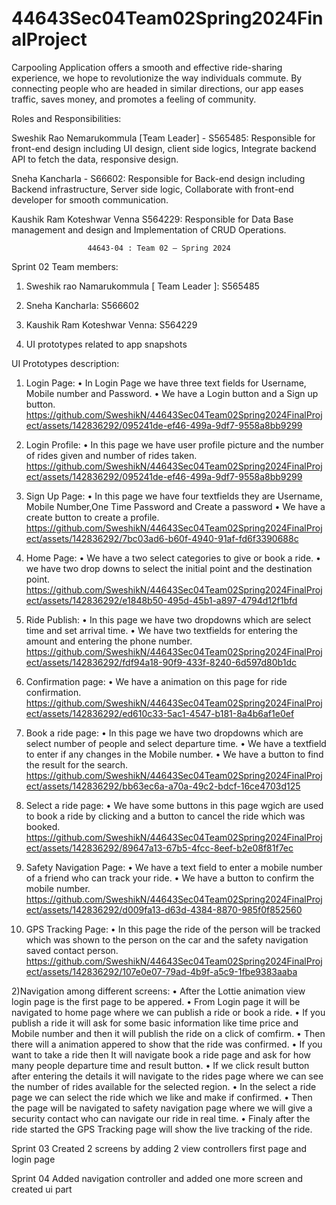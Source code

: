 # 44643Sec04Team02Spring2024FinalProject

Carpooling Application offers a smooth and effective ride-sharing experience, we hope to revolutionize the way individuals commute. By connecting people who are headed in similar directions, our app eases traffic, saves money, and promotes a feeling of community.

Roles and Responsibilities:

Sweshik Rao Nemarukommula [Team Leader] - S565485: Responsible for front-end design including UI design, client side logics, Integrate backend API to fetch the data, responsive design.

Sneha Kancharla - S66602: Responsible for Back-end design including Backend infrastructure, Server side logic, Collaborate with front-end developer for smooth communication.

Kaushik Ram Koteshwar Venna S564229: Responsible for Data Base management and design and Implementation of CRUD Operations. 

                     44643-04 : Team 02 – Spring 2024
Sprint 02
Team members:
1.	Sweshik rao Namarukommula [ Team Leader ]: S565485
2.	Sneha Kancharla: S566602
3.	Kaushik Ram Koteshwar Venna: S564229



















1.	UI prototypes related to app snapshots
   
   
                                                                                           
                                                                                                                                                                                
                                                                                                                                                                               
                                                                               
                                         
                                                                                                                                           
UI Prototypes description:
1)	Login Page:
•	In Login Page we have three text fields for Username, Mobile number and Password.
•	We have a Login button and a Sign up button.
https://github.com/SweshikN/44643Sec04Team02Spring2024FinalProject/assets/142836292/095241de-ef46-499a-9df7-9558a8bb9299
 

3)	Login Profile:
•	In this page we have user profile picture and the number of rides given and number of rides taken.
https://github.com/SweshikN/44643Sec04Team02Spring2024FinalProject/assets/142836292/095241de-ef46-499a-9df7-9558a8bb9299
 




5)	Sign Up Page:
•	In this page we have four textfields they are Username, Mobile Number,One Time Password and Create  a password
•	We have a create button to create a profile.
https://github.com/SweshikN/44643Sec04Team02Spring2024FinalProject/assets/142836292/7bc03ad6-b60f-4940-91af-fd6f3390688c
 


7)	Home Page:
•	We have a two select categories to give or book a ride.
•	we have two drop downs to select the initial point and the destination point.
https://github.com/SweshikN/44643Sec04Team02Spring2024FinalProject/assets/142836292/e1848b50-495d-45b1-a897-4794d12f1bfd
 


9)	Ride Publish:
•	In this page we have two dropdowns which are select time and set arrival time.
•	We have two textfields for entering the amount and entering the phone number.
https://github.com/SweshikN/44643Sec04Team02Spring2024FinalProject/assets/142836292/fdf94a18-90f9-433f-8240-6d597d80b1dc
 


11)	Confirmation page:
•	We have a animation on this page for ride confirmation.
https://github.com/SweshikN/44643Sec04Team02Spring2024FinalProject/assets/142836292/ed610c33-5ac1-4547-b181-8a4b6af1e0ef
 


13)	Book a ride page:
•	In this page we have two dropdowns which are select number of people and select departure time.
•	We have a textfield to enter if any changes in the Mobile number.
•	We have a button to find the result for the search.
 https://github.com/SweshikN/44643Sec04Team02Spring2024FinalProject/assets/142836292/bb63ec6a-a70a-49c2-bdcf-16ce4703d125


14)	Select a ride page:
•	We have some buttons in this page wgich are used to book a ride by clicking and a button to cancel the ride which was booked.
https://github.com/SweshikN/44643Sec04Team02Spring2024FinalProject/assets/142836292/89647a13-67b5-4fcc-8eef-b2e08f81f7ec

 


16)	Safety Navigation Page:
•	We have a text field to enter a mobile number of a friend who can track your ride.
•	We have a button to confirm the mobile number.
https://github.com/SweshikN/44643Sec04Team02Spring2024FinalProject/assets/142836292/d009fa13-d63d-4384-8870-985f0f852560
 


18)	GPS Tracking Page:
•	In this page the ride of the person will be tracked which was shown to the person on the car and the safety navigation saved contact person.
https://github.com/SweshikN/44643Sec04Team02Spring2024FinalProject/assets/142836292/107e0e07-79ad-4b9f-a5c9-1fbe9383aaba
 

                 








2)Navigation among different screens:
•	After the Lottie animation view login page is the first page to be appered.
•	From Login page it will be navigated to home page where we can publish a ride or book a ride.
•	If you publish a ride it will ask for some basic information like time price and Mobile number and then it will publish the ride on a click of comfirm.
•	Then there will a animation appered to show that the ride was confirmed.
•	If you want to take a ride then It will navigate book a ride page and ask for how many people departure time and result button.
•	If we click result button after entering the details it will navigate to the rides page where we can see the number of rides available for the selected region.
•	In the select a ride page we can select the ride which we like and make if confirmed.
•	Then the page will be navigated to safety navigation page where we will give a security contact who can navigate our ride in real time.
•	Finaly after the ride started the GPS Tracking page will show the live tracking of the ride.

Sprint 03
Created 2 screens by adding 2 view controllers 
first page and login page


Sprint 04
Added navigation controller and added one more screen and created ui part



